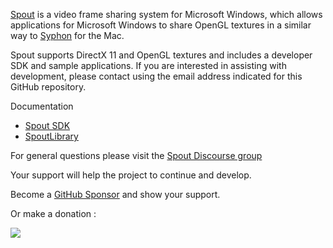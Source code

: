 [Spout](https://spout.zeal.co/) is a video frame sharing system for Microsoft Windows, which allows applications for Microsoft Windows to share OpenGL textures in a similar way to [Syphon](https://github.com/Syphon) for the Mac.

Spout supports DirectX 11 and OpenGL textures and includes a developer SDK and sample applications. If you are interested in assisting with development, please contact using the email address indicated for this GitHub repository.

Documentation
- [Spout SDK](https://spoutgl-site.netlify.app)
- [SpoutLibrary](https://spoutlibrary-site.netlify.app/)

For general questions please visit the [Spout Discourse group](
https://spout.discourse.group)

Your support will help the project to continue and develop.

Become a [GitHub Sponsor](https://github.com/sponsors/leadedge) and show your support.

Or make a donation :

[![](https://www.paypalobjects.com/en_AU/i/btn/btn_donate_SM.gif)](https://www.paypal.com/cgi-bin/webscr?cmd=_s-xclick&hosted_button_id=P4P4QJZBT87PJ)  







